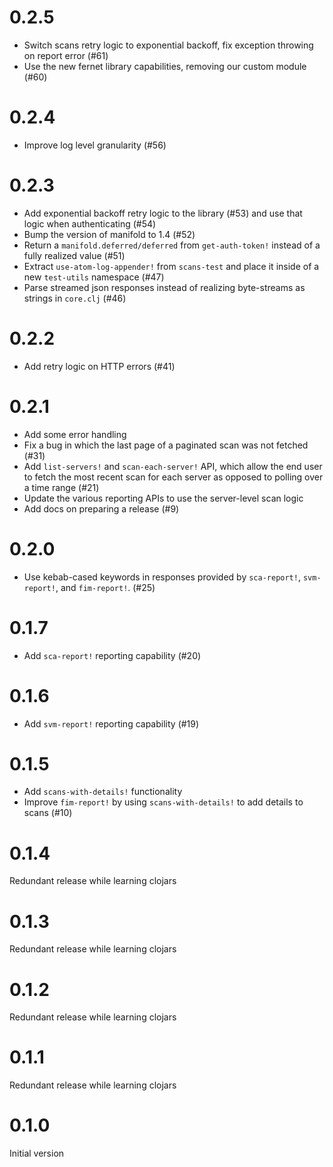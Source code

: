 # 0.2.5

- Switch scans retry logic to exponential backoff, fix exception throwing on
  report error (#61)
- Use the new fernet library capabilities, removing our custom module (#60)

# 0.2.4

- Improve log level granularity (#56)

# 0.2.3

- Add exponential backoff retry logic to the library (#53) and use that
  logic when authenticating (#54)
- Bump the version of manifold to 1.4 (#52)
- Return a `manifold.deferred/deferred` from `get-auth-token!` instead of a
  fully realized value (#51)
- Extract `use-atom-log-appender!` from `scans-test` and place it inside of
  a new `test-utils` namespace (#47)
- Parse streamed json responses instead of realizing byte-streams as strings in
  `core.clj` (#46)

# 0.2.2

- Add retry logic on HTTP errors (#41)

# 0.2.1

- Add some error handling
- Fix a bug in which the last page of a paginated scan was not fetched (#31)
- Add `list-servers!` and `scan-each-server!` API, which allow the end user to
  fetch the most recent scan for each server as opposed to polling over a time
  range (#21)
- Update the various reporting APIs to use the server-level scan logic
- Add docs on preparing a release (#9)

# 0.2.0

- Use kebab-cased keywords in responses provided by `sca-report!`,
  `svm-report!`, and `fim-report!`. (#25)

# 0.1.7

- Add `sca-report!` reporting capability (#20)

# 0.1.6

- Add `svm-report!` reporting capability (#19)

# 0.1.5

- Add `scans-with-details!` functionality
- Improve `fim-report!` by using `scans-with-details!` to add details to scans
  (#10)

# 0.1.4

Redundant release while learning clojars

# 0.1.3

Redundant release while learning clojars

# 0.1.2

Redundant release while learning clojars

# 0.1.1

Redundant release while learning clojars

# 0.1.0

Initial version
